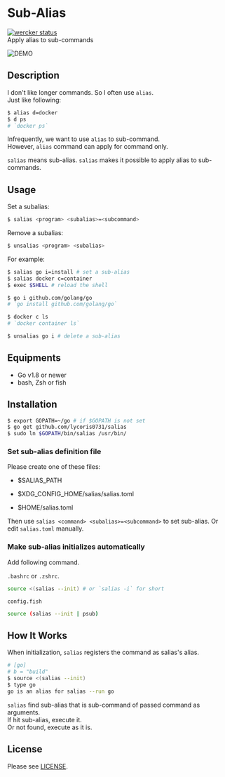 # Sub-Alias
[![wercker status](https://app.wercker.com/status/33e127b80f4ea96bc02dc4bfac4dbdac/s/master "wercker status")](https://app.wercker.com/project/byKey/33e127b80f4ea96bc02dc4bfac4dbdac)  
Apply alias to sub-commands

![DEMO](https://user-images.githubusercontent.com/12953836/41504734-b98bbc96-7233-11e8-9435-8a6ebdecb587.gif)

## Description  
I don't like longer commands. So I often use `alias`.  
Just like following:  

``` sh
$ alias d=docker
$ d ps
# `docker ps`
```

Infrequently, we want to use `alias` to sub-command.  
However, `alias` command can apply for command only.  

`salias` means sub-alias. `salias` makes it possible to apply alias to sub-commands.  

## Usage

Set a subalias:

```sh
$ salias <program> <subalias>=<subcommand>
```

Remove a subalias:

```sh
$ unsalias <program> <subalias>
```

For example:

``` bash
$ salias go i=install # set a sub-alias
$ salias docker c=container
$ exec $SHELL # reload the shell

$ go i github.com/golang/go
# `go install github.com/golang/go` 

$ docker c ls
# `docker container ls`

$ unsalias go i # delete a sub-alias
```

## Equipments

- Go v1.8 or newer
- bash, Zsh or fish

## Installation
``` sh
$ export GOPATH=~/go # if $GOPATH is not set
$ go get github.com/lycoris0731/salias
$ sudo ln $GOPATH/bin/salias /usr/bin/
```

### Set sub-alias definition file
Please create one of these files:  
- $SALIAS_PATH

- $XDG_CONFIG_HOME/salias/salias.toml

- $HOME/salias.toml

Then use `salias <command> <subalias>=<subcommand>` to set sub-alias. Or edit `salias.toml` manually.

### Make sub-alias initializes automatically

Add following command.  

`.bashrc` or `.zshrc`.  

``` sh
source <(salias --init) # or `salias -i` for short
```

`config.fish`

``` sh
source (salias --init | psub)
```

## How It Works
When initialization, `salias` registers the command as salias's alias.  
``` sh
# [go]
# b = "build"
$ source <(salias --init)
$ type go
go is an alias for salias --run go
```

`salias` find sub-alias that is sub-command of passed command as arguments.  
If hit sub-alias, execute it.  
Or not found, execute as it is.  

## License
Please see [LICENSE](./LICENSE).
